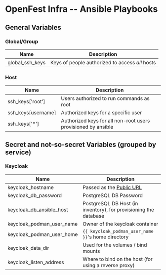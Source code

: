 # OpenFest Infra -- Ansible Playbooks

## General Variables

### Global/Group

| Name            | Description                                     |
|-----------------|-------------------------------------------------|
| global_ssh_keys | Keys of people authorized to access _all_ hosts |

### Host

| Name               | Description                                                   |
|--------------------|---------------------------------------------------------------|
| ssh_keys['root']   | Users authorized to run commands as root                      |
| ssh_keys[username] | Authorized keys for a specific user                           |
| ssh_keys['*']      | Authorized keys for all non-root users provisioned by ansible |

## Secret and not-so-secret Variables (grouped by service)

### Keycloak

| Name                      | Description                                                          |
|---------------------------|----------------------------------------------------------------------|
| keycloak_hostname         | Passed as the [Public URL](https://www.keycloak.org/server/hostname) |
| keycloak_db_password      | PostgreSQL DB Password                                               |
| keycloak_db_ansible_host  | PostgreSQL DB Host (in inventory), for provisioning the database     |
| keycloak_podman_user_name | Owner of the keycloak container                                      |
| keycloak_podman_user_home | `{{ keycloak_podman_user_name }}`'s home directory                   |
| keycloak_data_dir         | Used for the volumes / bind mounts                                   |
| keycloak_listen_address   | Where to bind on the host (for using a reverse proxy)                |

